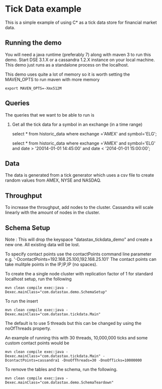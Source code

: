 Tick Data example
========================================================

This is a simple example of using C* as a tick data store for financial market data.

## Running the demo 

You will need a java runtime (preferably 7) along with maven 3 to run this demo. Start DSE 3.1.X or a cassandra 1.2.X instance on your local machine. This demo just runs as a standalone process on the localhost.

This demo uses quite a lot of memory so it is worth setting the MAVEN_OPTS to run maven with more memory

    export MAVEN_OPTS=-Xmx512M

## Queries

The queries that we want to be able to run is 
	
1. Get all the tick data for a symbol in an exchange (in a time range)

	select * from historic_data where exchange ='AMEX' and symbol='ELG';

	select * from historic_data where exchange ='AMEX' and symbol='ELG' and date > '20014-01-01 14:45:00' and date < '2014-01-01 15:00:00';

## Data 

The data is generated from a tick generator which uses a csv file to create random values from AMEX, NYSE and NASDAQ.

## Throughput 

To increase the throughput, add nodes to the cluster. Cassandra will scale linearly with the amount of nodes in the cluster.

## Schema Setup
Note : This will drop the keyspace "datastax_tickdata_demo" and create a new one. All existing data will be lost. 

To specify contact points use the contactPoints command line parameter e.g. '-DcontactPoints=192.168.25.100,192.168.25.101'
The contact points can take mulitple points in the IP,IP,IP (no spaces).

To create the a single node cluster with replication factor of 1 for standard localhost setup, run the following

    mvn clean compile exec:java -Dexec.mainClass="com.datastax.demo.SchemaSetup"

To run the insert

    mvn clean compile exec:java -Dexec.mainClass="com.datastax.tickdata.Main"
    
The default is to use 5 threads but this can be changed by using the noOfThreads property. 

An example of running this with 30 threads, 10,000,000 ticks and some custom contact points would be 

	mvn clean compile exec:java -Dexec.mainClass="com.datastax.tickdata.Main" -DcontactPoints=cassandra1 -DnoOfThreads=30 -DnoOfTicks=10000000
	
To remove the tables and the schema, run the following.

    mvn clean compile exec:java -Dexec.mainClass="com.datastax.demo.SchemaTeardown"
	
